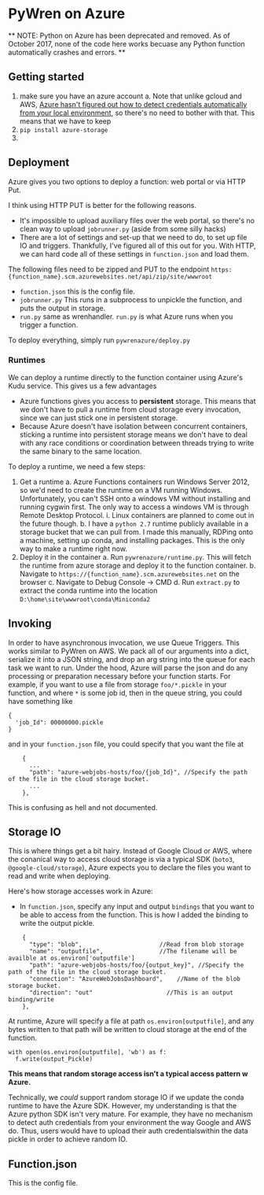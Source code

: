 # PyWren on Azure 

** NOTE: Python on Azure has been deprecated and removed. As of October 2017, none of the code here works becuase any Python function automatically crashes and errors. **

## Getting started

1.  make sure you have an azure account
    a. Note that unlike gcloud and AWS, [Azure hasn't figured out how to detect credentials automatically from your local environment](https://github.com/Azure/azure-sdk-for-python/issues/1310), so there's no need to bother with that. This means that we have to keep 
2. `pip install azure-storage`
2. 

## Deployment
Azure gives you two options to deploy a function: web portal or via HTTP Put.

I think using HTTP PUT is better for the following reasons.
* It's impossible to upload auxiliary files over the web portal, so there's no clean way to upload `jobrunner.py` (aside from some silly hacks)
* There are a lot of settings and set-up that we need to do, to set up file IO and triggers. Thankfully, I've figured all of this out for you. With HTTP, we can hard code all of these settings in `function.json` and load them.

The following files need to be zipped and PUT to the endpoint `https:{function_name}.scm.azurewebsites.net/api/zip/site/wwwroot`

* `function.json` this is the config file. 
* `jobrunner.py` This runs in a subprocess to unpickle the function, and puts the output in storage.
* `run.py` same as wrenhandler. `run.py` is what Azure runs when you trigger a function. 

To deploy everything, simply run `pywrenazure/deploy.py`

### Runtimes
We can deploy a runtime directly to the function container using Azure's Kudu service. This gives us a few advantages

* Azure functions gives you access to **persistent** storage. This means that we don't have to pull a runtime from cloud storage every invocation, since we can just stick one in persistent storage. 
* Because Azure doesn't have isolation between concurrent containers, sticking a runtime into persistent storage means we don't have to deal with any race conditions or coordination between threads trying to write the same binary to the same location.

To deploy a runtime, we need a few steps:
1. Get a runtime 
    a. Azure Functions containers run Windows Server 2012, so we'd need to create the runtime on a VM running Windows. Unfortunately, you can't SSH onto a windows VM without installing and running cygwin first. The only way to access a windows VM is through Remote Desktop Protocol.
        i. Linux containers are planned to come out in the future though.
    b. I have a `python 2.7` runtime publicly available in a storage bucket that we can pull from. I made this manually, RDPing onto a machine, setting up conda, and installing packages. This is the only way to make a runtime right now.
2. Deploy it in the container
    a. Run `pywrenazure/runtime.py`. This will fetch the runtime from azure storage and deploy it to the function container. 
    b. Navigate to `https://{function_name}.scm.azurewebsites.net` on the browser
    c. Navigate to Debug Console -> CMD
    d. Run `extract.py` to extract the conda runtime into the location `D:\home\site\wwwroot\conda\Miniconda2`


## Invoking
In order to have asynchronous invocation, we use Queue Triggers. This works similar to PyWren on AWS. We pack all of our arguments into a dict, serialize it into a JSON string, and drop an arg string into the queue for each task we want to run. Under the hood, Azure will parse the json and do any processing or preparation necessary before your function starts. 
For example, if you want to use a file from storage `foo/*.pickle` in your function, and where `*` is some job id, then in the queue string, you could have something like

```
{
  'job_Id": 00000000.pickle
}
```
and in your `function.json` file, you could specify that you want the file at 

```
    {
      ...
      "path": "azure-webjobs-hosts/foo/{job_Id}", //Specify the path of the file in the cloud storage bucket.
      ...
    },
```
This is confusing as hell and not documented.


## Storage IO
This is where things get a bit hairy. Instead of Google Cloud or AWS, where the conanical way to access cloud storage is via a typical SDK (`boto3`, `@google-cloud/storage`), Azure expects you to declare the files you want to read and write when deploying. 

Here's how storage accesses work in Azure: 
* In `function.json`, specify any input and output `bindings` that you want to be able to access from the function. This is how I added the binding to write the output pickle. 

```
    {
      "type": "blob",                      //Read from blob storage
      "name": "outputfile",                //The filename will be availble at os.environ['outputfile']
      "path": "azure-webjobs-hosts/foo/{output_key}", //Specify the path of the file in the cloud storage bucket.
      "connection": "AzureWebJobsDashboard",    //Name of the blob storage bucket.
      "direction": "out"                     //This is an output binding/write
    },
```

At runtime, Azure will specify a file at path `os.environ[outputfile]`, and any bytes written to that path will be written to cloud storage at the end of the function.  

```
with open(os.environ[outputfile], 'wb') as f:
  f.write(output_Pickle)
```

**This means that random storage access isn't a typical access pattern w Azure.**

Technically, we _could_ support random storage IO if we update the conda runtime to have the Azure SDK. However, my understanding is that the Azure python SDK isn't very mature. For example, they have no mechanism to detect auth credentials from your environment the way Google and AWS do. Thus, users would have to upload their auth credentialswithin the data pickle in order to achieve random IO.

## Function.json
This is the config file. 


